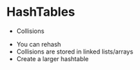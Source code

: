 # HashTables
* Collisions
- You can rehash
- Collisions are stored in linked lists/arrays
- Create a larger hashtable
